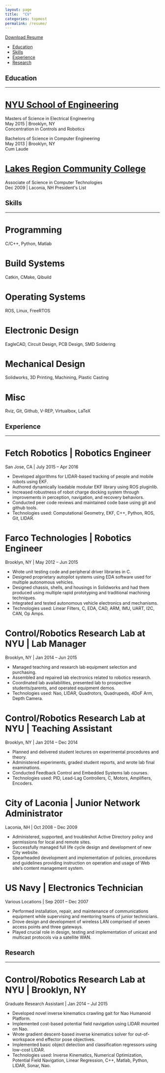 ```yaml
---
layout: page
title:  "CV"
categories: topmost
permalink: /resume/
---
```

[Download Resume]({{site.baseurl}}/downloads/Griswald-Brooks-Resume.pdf)

* [Education](#education)
* [Skills](#skills)
* [Experience](#experience)
* [Research](#research)

## Education <a name="education"></a>
---

# [NYU School of Engineering](http://engineering.nyu.edu/)

Masters of Science in Electrical Engineering  
May 2015 | Brooklyn, NY  
Concentration in Controls and Robotics

Bachelors of Science in Computer Engineering  
May 2013 | Brooklyn, NY  
Cum Laude

# [Lakes Region Community College](http://www.lrcc.edu/)
Associate of Science in Computer Technologies  
Dec 2009 |  Laconia, NH
President's List


## Skills <a name="skills"></a>
---

# Programming
C/C++, Python, Matlab

# Build Systems
Catkin, CMake, Qibuild

# Operating Systems
ROS, Linux, FreeRTOS

# Electronic Design
EagleCAD, Circuit Design, PCB Design, SMD Soldering

# Mechanical Design
Solidworks, 3D Printing, Machining, Plastic Casting

# Misc
Rviz, Git, Github, V-REP, Virtualbox, LaTeX


## Experience <a name="experience"></a>
---

# **Fetch Robotics** | Robotics Engineer
San Jose, CA | July 2015 – Apr 2016

- Developed algorithms for LIDAR-based tracking of people and mobile robots using EKF.
- Authored dynamically loadable modular EKF library using ROS pluginlib.
- Increased robustness of robot charge docking system through improvements in perception, navigation, and recovery behaviors.
- Conducted peer code reviews and maintained code base using git and github tools.
- Technologies used: Computational Geometry, EKF, C++, Python, ROS, Git, LIDAR.

# **Farco Technologies** | Robotics Engineer
Brooklyn, NY | May 2012 – Jun 2015

  - Wrote unit testing code and peripheral driver libraries in C.
  - Designed proprietary autopilot systems using EDA software used for multiple autonomous vehicles.
  - Designed chassis, shells, and housings in Solidworks and had them produced using multiple rapid prototyping and traditional machining techniques.
  - Integrated and tested autonomous vehicle electronics and mechanisms.
  - Technologies used: Linear Filters, C, EDA, CAD, ARM, IMU, UART, I2C, CAN, Op Amps.

# **Control/Robotics Research Lab at NYU** | Lab Manager
Brooklyn, NY | Jan 2014 – Jun 2015

  - Managed teaching and research lab equipment selection and purchasing.
  - Assembled and repaired lab electronics related to robotics research.
  - Coordinated lab availabilities, presented lab to prospective students/parents, and operated equipment demos.
  - Technologies used: Nao, LIDAR, Quadrotors, Quadrupeds, 4DoF Arm, Depth Camera.

# **Control/Robotics Research Lab at NYU** | Teaching Assistant
Brooklyn, NY | Jan 2014 – Dec 2014

  - Planned and delivered student lectures on experimental procedures and theory.
  - Administered experiments, graded student reports, and wrote lab final examinations.
  - Conducted Feedback Control and Embedded Systems lab courses.
  - Technologies used: PID, Lead-Lag Controllers, C, Motors, Amplifiers, Encoders.



# **City of Laconia** | Junior Network Administrator
Laconia, NH | Oct 2008 – Dec 2009

  - Administered, supported, and troubleshot Active Directory policy and permissions for local and remote sites.
  - Successfully managed full life cycle design and development of new City website.
  - Spearheaded development and implementation of policies, procedures and guidelines providing instruction on operation and usage of Web site’s content management system.

# **US Navy** | Electronics Technician
Various Locations | Sep 2001 – Dec 2007

  - Performed installation, repair, and maintenance of communications equipment while supervising and mentoring teams of junior technicians.
  - Drove design and development of wireless LAN comprised of seven access points and three gateways.
  - Played crucial role in design, testing and implementation of unicast and multicast protocols via a satellite WAN.

## Research <a name="research"></a>
---

# **Control/Robotics Research Lab at NYU** | Brooklyn, NY
Graduate Research Assistant | Jan 2014 – Jul 2015

  - Developed novel inverse kinematics crawling gait for Nao Humanoid Platform. 
  - Implemented cost-based potential field navigation using LIDAR mounted on Nao. 
  - Wrote gradient descent-based inverse kinematics solver for out-of-workspace end effector pose objectives.
  - Implemented basic object detection and classification regressors using low-cost LIDAR.
  - Technologies used: Inverse Kinematics, Numerical Optimization, Potential Field Navigation, Linear Regression, C++, Matlab, Python, LIDAR, Sonar, Nao.









